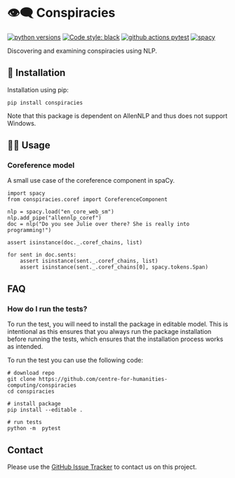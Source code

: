 
# 👁‍🗨 Conspiracies
[![python versions](https://img.shields.io/badge/Python-%3E=3.7-blue)](https://github.com/centre-for-humanities-computing/conspiracies)
[![Code style: black](https://img.shields.io/badge/Code%20Style-Black-black)](https://black.readthedocs.io/en/stable/the_black_code_style/current_style.html)
[![github actions pytest](https://github.com/centre-for-humanities-computing/conspiracies/actions/workflows/pytest.yml/badge.svg)](https://github.com/centre-for-humanities-computing/conspiracies/actions)
[![spacy](https://img.shields.io/badge/built%20with-spaCy-09a3d5.svg)](https://spacy.io)


<!-- [![release version](https://img.shields.io/badge/belief_graph%20Version-0.0.1-green)](https://github.com/centre-for-humanities-computing/conspiracies) -->

Discovering and examining conspiracies using NLP.



## 🔧 Installation
Installation using pip:
```
pip install conspiracies
```

Note that this package is dependent on AllenNLP and thus does not support Windows.


## 👩‍💻 Usage

### Coreference model
A small use case of the coreference component in spaCy.

```
import spacy
from conspiracies.coref import CoreferenceComponent 

nlp = spacy.load("en_core_web_sm")
nlp.add_pipe("allennlp_coref")
doc = nlp("Do you see Julie over there? She is really into programming!")

assert isinstance(doc._.coref_chains, list)

for sent in doc.sents:
    assert isinstance(sent._.coref_chains, list)
    assert isinstance(sent._.coref_chains[0], spacy.tokens.Span)
```

## FAQ

### How do I run the tests?
To run the test, you will need to install the package in editable model. This is
intentional as this ensures that you always run the package installation before running
the tests, which ensures that the installation process works as intended.

To run the test you can use the following code:
```
# download repo
git clone https://github.com/centre-for-humanities-computing/conspiracies
cd conspiracies

# install package
pip install --editable .

# run tests
python -m  pytest
```

## Contact
Please use the [GitHub Issue Tracker](https://github.com/centre-for-humanities-computing/conspiracies/issues) to contact us on this project.